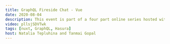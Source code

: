 ```yaml
---
title: GraphQL Fireside Chat - Vue
date: 2020-08-04
description: This event is part of a four part online series hosted with Hasura! Each week, we will focus on GraphQL + different a front-end framework. This week, join us for a lively round table discussion and Q&A about GraphQL and Vue!
video: pllsjSDVTwk
tags: [nuxt, GraphQL, Hasura]
host: Natalia Tepluhina and Tanmai Gopal
---
```

